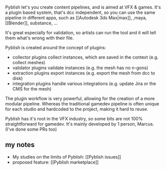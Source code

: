 Pyblish let's you create content pipelines, and is aimed at VFX & games.
It's a plugin based system, that's dcc independent, so you can use the same pipeline in different apps, such as [[Autodesk 3ds Max|max]], ,maya, [[Blender]], substance, …

It's great especially for validation, so artists can run the tool and it will tell them what's wrong with their file.

Pyblish is created around the concept of plugins:
- collector plugins collect instances, which are saved in the context
	  (e.g. collect meshes) 
- validator plugins validate instances
	  (e.g. the mesh has no n-gons)
- extraction plugins export instances
	  (e.g. export the mesh from dcc to disk)
- integration plugins handle various integrations
	  (e.g. update Jira or the CMS for the mesh) 

The plugin workflow is very powerful, allowing for the creation of a more modular pipeline. Whereas the traditional gamedev pipeline is often unique for each studio and hardcoded to the project, making it hard to reuse.

Pyblish has it's root in the VFX industry, so some bits are not 100% straightforward for gamedev.
It's mainly developed by 1 person, Marcus. (I've done some PRs too)

## my notes
- My studies on the limits of Pyblish: [[Pyblish issues]]
- proposed feature: [[Pyblish marketplace]]